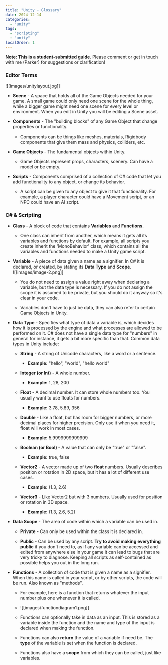 ```yaml
---
title: "Unity - Glossary"
date: 2024-12-14
categories: 
  - "unity"
tags: 
  - "scripting"
  - "unity"
localOrder: 1
---
```


**Note: This is a student-submitted guide**. Please comment or get in touch with me (Parker) for suggestions or clarification!

### Editor Terms

![[images/unitylayout.jpg]]

- **Scene** \- A space that holds all of the Game Objects needed for your game. A small game could only need one scene for the whole thing, while a bigger game might need one scene for every level or environment. When you edit in Unity you will be editing a Scene asset.

- **Components** \- The "building blocks" of any Game Object that change properties or functionality.
    - Components can be things like meshes, materials, Rigidbody components that give them mass and physics, colliders, etc.

- **Game Objects** \- The fundamental objects within Unity.
    - Game Objects represent props, characters, scenery. Can have a model or be empty.

- **Scripts** \- Components comprised of a collection of C# code that let you add functionality to any object, or change its behavior.
    - A script can be given to any object to give it that functionality. For example, a player character could have a Movement script, or an NPC could have an AI script.

### C# & Scripting

- **Class** - A block of code that contains **Variables** and **Functions**.
    - One class can inherit from another, which means it gets all its variables and functions by default. For example, all scripts you create inherit the 'MonoBehavior' class, which contains all the variables and functions needed to make a Unity game script.

- **Variable** - A piece of data given a name as a signifier. In C# it is declared, or created, by stating its **Data Type** and **Scope**.  
    ![[images/image-2.png]]
    - You do not need to assign a value right away when declaring a variable, but the data type is necessary. If you do not assign the scope it is assumed to be private, but you should do it anyway so it's clear in your code.
    
    - Variables don't have to just be data, they can also refer to certain Game Objects in Unity.

- **Data Type** - Specifies what type of data a variable is, which decides how it is processed by the engine and what processes are allowed to be performed on it. C# does not have a single data type for "numbers" in general for instance, it gets a bit more specific than that. Common data types in Unity include:
    - **String** \- A string of Unicode characters, like a word or a sentence.
        - **Example:** "hello", "world", "hello world"
    
    - **Integer (or Int)** \- A whole number.
        - **Example:** 1, 28, 200
    
    - **Float** - A decimal number. It can store whole numbers too. You usually want to use floats for numbers.
        - **Example:** 3.78, 5.89, 356
    
    - **Double** - Like a float, but has room for bigger numbers, or more decimal places for higher precision. Only use it when you need it, float will work in most cases.
        - **Example:** 5.9999999999999
    
    - **Boolean (or Bool) -** A value that can only be "true" or "false".
        - **Example:** true, false
    
    - **Vector2** \- A vector made up of two **float** numbers. Usually describes position or rotation in 2D space, but it has a lot of different use cases.
        - **Example:** (1.3, 2.6)
    
    - **Vector3** \- Like Vector2 but with 3 numbers. Usually used for position or rotation in 3D space.
        - **Example:** (1.3, 2.6, 5.2)

- **Data Scope** \- The area of code within which a variable can be used in.
    - **Private** - Can only be used within the class it is declared in.
    
    - **Public** \- Can be used by any script. **Try to avoid making everything public** if you don't need to, as if any variable can be accessed and edited from anywhere else in your game it can lead to bugs that are very tricky to diagnose. Keeping all scripts as self-contained as possible helps you out in the long run.

- **Functions** \- A collection of code that is given a name as a signifier. When this name is called in your script, or by other scripts, the code will be run. Also known as "methods".
    - For example, here is a function that returns whatever the input number plus one whenever it is called.
    
    - ![[images/functiondiagram1.png]]
    
    - Functions can optionally take in data as an input. This is stored as a variable inside the function and the name and type of the input is declared when making the function.
    
    - Functions can also **return** the value of a variable if need be. The **type** of the variable is set when the function is declared.
    
    - Functions also have a **scope** from which they can be called, just like variables.
